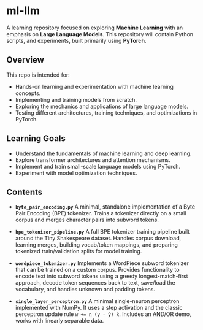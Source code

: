 # ml-llm

A learning repository focused on exploring **Machine Learning** with an emphasis on **Large Language Models**. This repository will contain Python scripts, and experiments, built primarily using **PyTorch**.

## Overview

This repo is intended for:

- Hands-on learning and experimentation with machine learning concepts.
- Implementing and training models from scratch.
- Exploring the mechanics and applications of large language models.
- Testing different architectures, training techniques, and optimizations in PyTorch.

## Learning Goals

- Understand the fundamentals of machine learning and deep learning.
- Explore transformer architectures and attention mechanisms.
- Implement and train small-scale language models using PyTorch.
- Experiment with model optimization techniques.

## Contents

- **`byte_pair_encoding.py`**
A minimal, standalone implementation of a Byte Pair Encoding (BPE) tokenizer. Trains a tokenizer directly on a small corpus and merges character pairs into subword tokens.

- **`bpe_tokenizer_pipeline.py`**
A full BPE tokenizer training pipeline built around the Tiny Shakespeare dataset. Handles corpus download, learning merges, building vocab/token mappings, and preparing tokenized train/validation splits for model training.

- **`wordpiece_tokenizer.py`**
Implements a WordPiece subword tokenizer that can be trained on a custom corpus. Provides functionality to encode text into subword tokens using a greedy longest-match-first approach, decode token sequences back to text, save/load the vocabulary, and handles unknown and padding tokens.

- **`single_layer_perceptron.py`**
A minimal single-neuron perceptron implemented with NumPy. It uses a step activation and the classic perceptron update rule `w += η (y - ŷ) x̄`. Includes an AND/OR demo, works with linearly separable data.